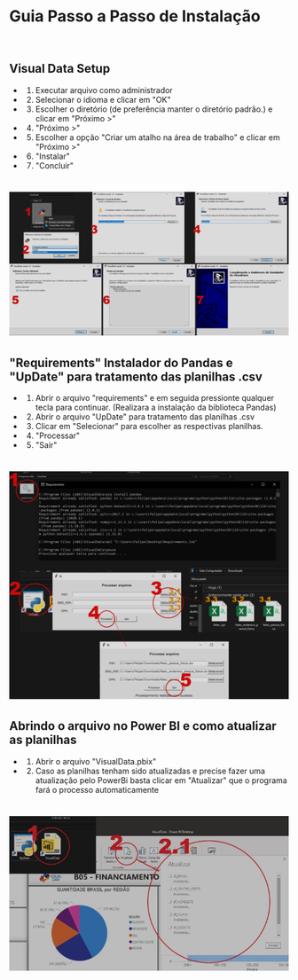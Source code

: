 <h1> Guia Passo a Passo de Instalação </h1><br>

## Visual Data Setup

- 1. Executar arquivo como administrador
- 2. Selecionar o idioma e clicar em "OK"
- 3. Escolher o diretório (de preferência manter o diretório padrão.) e clicar em "Próximo >"
- 4. "Próximo >"
- 5. Escolher a opção "Criar um atalho na área de trabalho" e clicar em "Próximo >"
- 6. "Instalar"
- 7. "Concluir"

<h1 align = "center"><img src="https://github.com/fcostafelipe/PI-SPCBrasil-2020/blob/master/install_1.jpg" alt="passoapassoisntalacao"></a></h1>

## "Requirements" Instalador do Pandas e "UpDate" para tratamento das planilhas .csv

- 1. Abrir o arquivo "requirements" e em seguida pressionte qualquer tecla para continuar. (Realizara a instalação da biblioteca Pandas)
- 2. Abrir o arquivo "UpDate" para tratamento das planilhas .csv
- 3. Clicar em "Selecionar" para escolher as respectivas planilhas.
- 4. "Processar"
- 5. "Sair"

<h1 align = "center"><img src="https://github.com/fcostafelipe/PI-SPCBrasil-2020/blob/master/install_requirements_update.jpg" alt="passoapassoisntalacao"></a></h1>

## Abrindo o arquivo no Power BI e como atualizar as planilhas

- 1. Abrir o arquivo "VisualData.pbix"
- 2. Caso as planilhas tenham sido atualizadas e precise fazer uma atualização pelo PowerBi basta clicar em "Atualizar" que o programa fará o processo automaticamente

<h1 align = "center"><img src="https://github.com/fcostafelipe/PI-SPCBrasil-2020/blob/master/install_powerbi.jpg" alt="powerbipassos"></a></h1>


